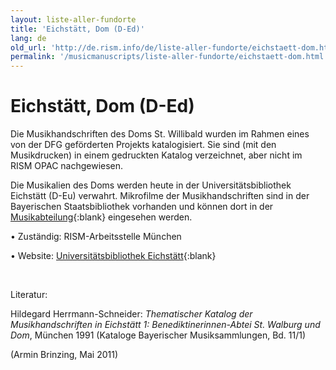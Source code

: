 ```yaml
---
layout: liste-aller-fundorte
title: 'Eichstätt, Dom (D-Ed)'
lang: de
old_url: 'http://de.rism.info/de/liste-aller-fundorte/eichstaett-dom.html'
permalink: '/musicmanuscripts/liste-aller-fundorte/eichstaett-dom.html'
---
```



# Eichstätt, Dom (D-Ed)

Die Musikhandschriften des Doms St. Willibald wurden im Rahmen eines von der DFG geförderten Projekts katalogisiert.  Sie sind (mit den Musikdrucken) in einem gedruckten Katalog verzeichnet, aber nicht im RISM OPAC nachgewiesen.

Die Musikalien des Doms werden heute in der Universitätsbibliothek Eichstätt (D-Eu) verwahrt. Mikrofilme der Musikhandschriften sind in der Bayerischen Staatsbibliothek vorhanden und können dort in der [Musikabteilung](https://www.bsb-muenchen.de/sammlungen/musik/ "Öffnet externen Link in neuem Fenster"){:blank} eingesehen werden.

• Zuständig: RISM-Arbeitsstelle München

• Website: [Universitätsbibliothek Eichstätt](https://www.ku.de/bibliothek "Opens external link in new window"){:blank}

&nbsp;

Literatur:

Hildegard Herrmann-Schneider: _Thematischer Katalog der Musikhandschriften in Eichstätt 1: Benediktinerinnen-Abtei St. Walburg und Dom_,&nbsp;München 1991 (Kataloge Bayerischer Musiksammlungen, Bd. 11/1)

(Armin Brinzing, Mai 2011)


